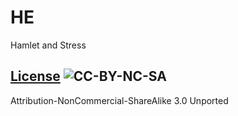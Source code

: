 # HE 

Hamlet and Stress

## [License](LICENSE) ![CC-BY-NC-SA](https://licensebuttons.net/l/by-nc-sa/3.0/88x31.png)

Attribution-NonCommercial-ShareAlike 3.0 Unported
